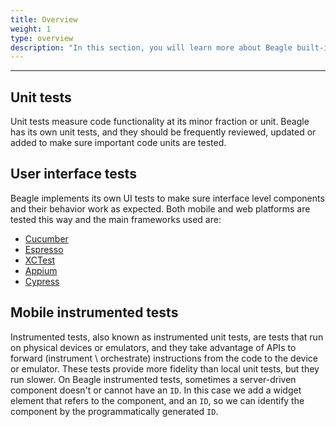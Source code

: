 ```yaml
---
title: Overview
weight: 1
type: overview
description: "In this section, you will learn more about Beagle built-in tests and tests in Beagle applications."
---
```


---

## Unit tests

Unit tests measure code functionality at its minor fraction or unit. Beagle has its own unit tests, and they should be frequently reviewed, updated or added to make sure important code units are tested.

## User interface tests

Beagle implements its own UI tests to make sure interface level components and their behavior work as expected. Both mobile and web platforms are tested this way and the main frameworks used are:
- [Cucumber](https://cucumber.io/)
- [Espresso](https://developer.android.com/training/testing/espresso)
- [XCTest](https://developer.apple.com/documentation/xctest)
- [Appium](http://appium.io/)
- [Cypress](https://www.cypress.io/)


## Mobile instrumented tests 

Instrumented tests, also known as instrumented unit tests, are tests that run on physical devices or emulators, and they take advantage of APIs to forward (instrument \ orchestrate) instructions from the code to the device or emulator. These tests provide more fidelity than local unit tests, but they run slower. 
On Beagle instrumented tests, sometimes a server-driven component doesn't or cannot have an ``ID``. In this case we add a widget element that refers to the component, and an ``ID``, so we can identify the component by the programmatically generated ``ID``.